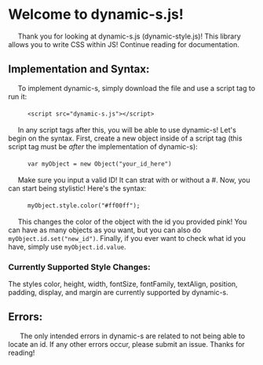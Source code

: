 # Welcome to dynamic-s.js!
&nbsp;&nbsp;&nbsp;&nbsp;&nbsp;Thank you for looking at dynamic-s.js (dynamic-style.js)! This library allows you to write CSS within JS! Continue reading for documentation.
## Implementation and Syntax:
&nbsp;&nbsp;&nbsp;&nbsp;&nbsp;To implement dynamic-s, simply download the file and use a script tag to run it: <br><br>&nbsp;&nbsp;&nbsp;&nbsp;&nbsp;&nbsp;&nbsp;&nbsp;&nbsp;&nbsp;`<script src="dynamic-s.js"></script>`<br><br>&nbsp;&nbsp;&nbsp;&nbsp;&nbsp;In any script tags after this, you will be able to use dynamic-s! Let's begin on the syntax. First, create a new object inside of a script tag (this script tag must be *after* the implementation of dynamic-s): <br><br>&nbsp;&nbsp;&nbsp;&nbsp;&nbsp;&nbsp;&nbsp;&nbsp;&nbsp;&nbsp;`var myObject = new Object("your_id_here")` <br><br>&nbsp;&nbsp;&nbsp;&nbsp;&nbsp;Make sure you input a valid ID! It can strat with or without a #. Now, you can start being stylistic! Here's the syntax:<br><br> &nbsp;&nbsp;&nbsp;&nbsp;&nbsp;&nbsp;&nbsp;&nbsp;&nbsp;&nbsp;`myObject.style.color("#ff00ff");`<br><br>&nbsp;&nbsp;&nbsp;&nbsp;&nbsp;This changes the color of the object with the id you provided pink! You can have as many objects as you want, but you can also do `myObject.id.set("new_id")`. Finally, if you ever want to check what id you have, simply use `myObject.id.value`.
### Currently Supported Style Changes:
The styles color, height, width, fontSize, fontFamily, textAlign, position, padding, display, and margin are currently supported by dynamic-s.
## Errors:
&nbsp;&nbsp;&nbsp;&nbsp;&nbsp; The only intended errors in dynamic-s are related to not being able to locate an id. If any other errors occur, please submit an issue. Thanks for reading!
